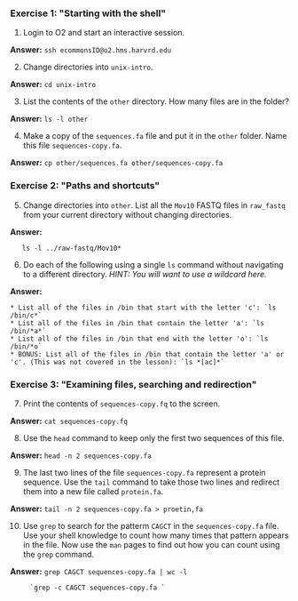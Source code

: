 ### Exercise 1: "Starting with the shell"

1. Login to O2 and start an interactive session.

**Answer:** `ssh ecommonsID@o2.hms.harvrd.edu`

2. Change directories into `unix-intro`.

**Answer:** `cd unix-intro`

3. List the contents of the `other` directory. How many files are in the folder?

**Answer:** `ls -l other`

4. Make a copy of the `sequences.fa` file and put it in the `other` folder. Name this file `sequences-copy.fa`.

**Answer:** `cp other/sequences.fa other/sequences-copy.fa`


### Exercise 2: "Paths and shortcuts"

5. Change directories into `other`. List all the `Mov10` FASTQ files in `raw_fastq` from your current directory without changing directories.

**Answer:**
 
```cd other
   ls -l ../raw-fastq/Mov10*
 ```

6. Do each of the following using a single `ls` command without navigating to a different directory. _HINT: You will want to use a wildcard here._

**Answer:**

	* List all of the files in /bin that start with the letter 'c': `ls /bin/c*`
	* List all of the files in /bin that contain the letter 'a': `ls /bin/*a*`
	* List all of the files in /bin that end with the letter 'o': `ls /bin/*o`
	* BONUS: List all of the files in /bin that contain the letter 'a' or 'c'. (This was not covered in the lesson): `ls *[ac]*`

### Exercise 3: "Examining files, searching and redirection"

7. Print the contents of `sequences-copy.fq` to the screen. 

**Answer:** `cat sequences-copy.fq`

8. Use the `head` command to keep only the first two sequences of this file. 

**Answer:** `head -n 2 sequences-copy.fa`

9. The last two lines of the file `sequences-copy.fa` represent a protein sequence. Use the `tail` command to take those two lines and redirect them into a new file called `protein.fa`.

**Answer:** `tail -n 2 sequences-copy.fa > proetin,fa`

10. Use `grep` to search for the patterm `CAGCT` in the `sequences-copy.fa` file. Use your shell knowledge to count how many times that pattern appears in the file. Now use the `man` pages to find out how you can count using the `grep` command. 

**Answer:** `grep CAGCT sequences-copy.fa | wc -l`

	     `grep -c CAGCT sequences-copy.fa `

